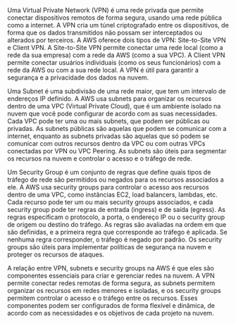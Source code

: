   Uma Virtual Private Network (VPN) é uma rede privada que permite conectar dispositivos remotos de forma segura, usando uma rede pública como a internet. A VPN cria um túnel criptografado entre os dispositivos, de forma que os dados transmitidos não possam ser interceptados ou alterados por terceiros. A AWS oferece dois tipos de VPN: Site-to-Site VPN e Client VPN. A Site-to-Site VPN permite conectar uma rede local (como a rede da sua empresa) com a rede da AWS (como a sua VPC). A Client VPN permite conectar usuários individuais (como os seus funcionários) com a rede da AWS ou com a sua rede local. A VPN é útil para garantir a segurança e a privacidade dos dados na nuvem.
  
  Uma Subnet é uma subdivisão de uma rede maior, que tem um intervalo de endereços IP definido. A AWS usa subnets para organizar os recursos dentro de uma VPC (Virtual Private Cloud), que é um ambiente isolado na nuvem que você pode configurar de acordo com as suas necessidades. Cada VPC pode ter uma ou mais subnets, que podem ser públicas ou privadas. As subnets públicas são aquelas que podem se comunicar com a internet, enquanto as subnets privadas são aquelas que só podem se comunicar com outros recursos dentro da VPC ou com outras VPCs conectadas por VPN ou VPC Peering. As subnets são úteis para segmentar os recursos na nuvem e controlar o acesso e o tráfego de rede.
  
  Um Security Group é um conjunto de regras que define quais tipos de tráfego de rede são permitidos ou negados para os recursos associados a ele. A AWS usa security groups para controlar o acesso aos recursos dentro de uma VPC, como instâncias EC2, load balancers, lambdas, etc. Cada recurso pode ter um ou mais security groups associados, e cada security group pode ter regras de entrada (ingress) e de saída (egress). As regras especificam o protocolo, a porta, o endereço IP ou o security group de origem ou destino do tráfego. As regras são avaliadas na ordem em que são definidas, e a primeira regra que corresponde ao tráfego é aplicada. Se nenhuma regra corresponder, o tráfego é negado por padrão. Os security groups são úteis para implementar políticas de segurança na nuvem e proteger os recursos de ataques.
  
  A relação entre VPN, subnets e security groups na AWS é que eles são componentes essenciais para criar e gerenciar redes na nuvem. A VPN permite conectar redes remotas de forma segura, as subnets permitem organizar os recursos em redes menores e isoladas, e os security groups permitem controlar o acesso e o tráfego entre os recursos. Esses componentes podem ser configurados de forma flexível e dinâmica, de acordo com as necessidades e os objetivos de cada projeto na nuvem.
